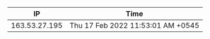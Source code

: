 | IP      | Time |
| ----------- | ----------- |
| 163.53.27.195      | Thu 17 Feb 2022 11:53:01 AM +0545       |

